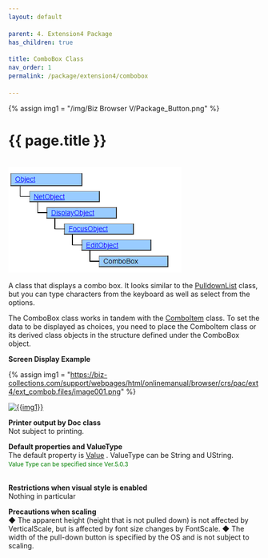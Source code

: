```yaml
---
layout: default

parent: 4. Extension4 Package
has_children: true

title: ComboBox Class
nav_order: 1
permalink: /package/extension4/combobox

---
```

{% assign img1 = "/img/Biz Browser V/Package_Button.png" %}


# {{ page.title }}
<br>

<a href="/img/Package/Ext4-ComboBox.PNG" target="_blank">
<img src="/img/Package/Ext4-ComboBox.PNG" alt="login image"></a>

A class that displays a combo box. It looks similar to the <a href="/package/standard/pulldownlist">PulldownList</a> class, but you can type characters from the keyboard as well as select from the options.

The ComboBox class works in tandem with the <a href="/package/extension4/comboitem">ComboItem</a> class.
To set the data to be displayed as choices, you need to place the ComboItem class or its derived class objects in the structure defined under the ComboBox object.


**Screen Display Example**

{% assign img1 = "https://biz-collections.com/support/webpages/html/onlinemanual/browser/crs/pac/ext4/ext_combob.files/image001.png" %}

<a href="{{ img1 }}" target="_blank"> <img src="{{ img1 }}" alt="{{img1}}"></a>


**Printer output by Doc class**<br>
 Not subject to printing.


**Default properties and ValueType**<br>
  The default property is <a href="/package/extension4/combobox/properties/value">Value</a> . ValueType can be String and UString.<br><small><span style="color:green">Value Type can be specified since Ver.5.0.3</span></small><br><br>

 
**Restrictions when visual style is enabled**<br>
 Nothing in particular


 **Precautions when scaling**<br>
◆ The apparent height (height that is not pulled down) is not affected by VerticalScale, but is affected by font size changes by FontScale.
◆ The width of the pull-down button is specified by the OS and is not subject to scaling.